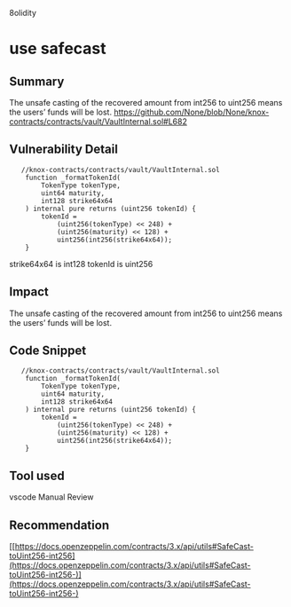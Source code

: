 8olidity
# use safecast

## Summary
The unsafe casting of the recovered amount from int256 to uint256 means the users’ funds will be lost.
https://github.com/None/blob/None/knox-contracts/contracts/vault/VaultInternal.sol#L682
## Vulnerability Detail
```solidity
   //knox-contracts/contracts/vault/VaultInternal.sol
    function _formatTokenId(
        TokenType tokenType,
        uint64 maturity,
        int128 strike64x64
    ) internal pure returns (uint256 tokenId) {
        tokenId =
            (uint256(tokenType) << 248) +
            (uint256(maturity) << 128) +
            uint256(int256(strike64x64));
    }
```

strike64x64 is int128
tokenId  is uint256
## Impact
The unsafe casting of the recovered amount from int256 to uint256 means the users’ funds will be lost.

## Code Snippet
```
   //knox-contracts/contracts/vault/VaultInternal.sol
    function _formatTokenId(
        TokenType tokenType,
        uint64 maturity,
        int128 strike64x64
    ) internal pure returns (uint256 tokenId) {
        tokenId =
            (uint256(tokenType) << 248) +
            (uint256(maturity) << 128) +
            uint256(int256(strike64x64));
    }
```
## Tool used
vscode
Manual Review

## Recommendation
[[https://docs.openzeppelin.com/contracts/3.x/api/utils#SafeCast-toUint256-int256](https://docs.openzeppelin.com/contracts/3.x/api/utils#SafeCast-toUint256-int256-)](https://docs.openzeppelin.com/contracts/3.x/api/utils#SafeCast-toUint256-int256-)